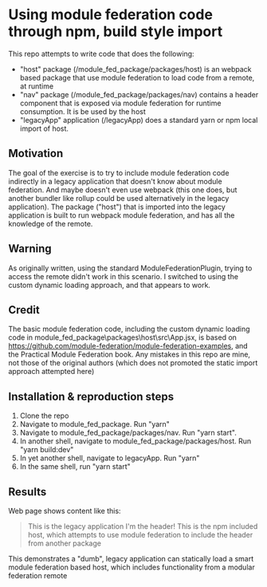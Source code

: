 # Using module federation code through npm, build style import

This repo attempts to write code that does the following:
- "host" package (/module_fed_package/packages/host) is an webpack based package that use module federation to load code from
a remote, at runtime
- "nav" package (/module_fed_package/packages/nav) contains a header component that is exposed via module federation for runtime consumption.  It is be used by the host
- "legacyApp" application (/legacyApp) does a standard yarn or npm local import of host.

## Motivation
The goal of the exercise is to try to include module federation code indirectly in a legacy application that doesn't know about module federation.  And maybe doesn't even use webpack (this one does, but another bundler like rollup could be used alternatively in the legacy application).  The package ("host") that is imported into the legacy application is built to run webpack module federation, and has all the knowledge of the remote. 

## Warning
As originally written, using the standard ModuleFederationPlugin, trying to access the remote didn't work in this scenario.  I switched to using the custom dynamic loading approach, and that appears to work.

## Credit
The basic module federation code, including the custom dynamic loading code in module_fed_package\packages\host\src\App.jsx, is based on https://github.com/module-federation/module-federation-examples, and the Practical Module Federation book.  Any mistakes in this repo are mine, not those of the original authors (which does not promoted the static import approach attempted here)

## Installation & reproduction steps
1. Clone the repo
2. Navigate to module_fed_package.  Run "yarn"
3. Navigate to module_fed_package/packages/nav.  Run "yarn start".
4. In another shell, navigate to module_fed_package/packages/host.  Run "yarn build:dev"
5. In yet another shell, navigate to legacyApp. Run "yarn"
6. In the same shell, run "yarn start"

## Results
Web page shows content like this:

> This is the legacy application
> I'm the header!
> This is the npm included host, which attempts to use module federation to include the header from another package

This demonstrates a "dumb", legacy application can statically load a smart module federation based host, which includes functionality from a modular federation remote


